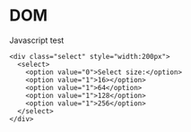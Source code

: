 # DOM

Javascript test

    <div class="select" style="width:200px">
      <select>
        <option value="0">Select size:</option>
        <option value="1">16></option>
        <option value="1">64</option>
        <option value="1">128</option>
        <option value="1">256</option>
      </select>
    </div>